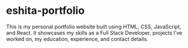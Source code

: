 # eshita-portfolio
This is my personal portfolio website built using HTML, CSS, JavaScript, and React. It showcases my skills as a Full Stack Developer, projects I’ve worked on, my education, experience, and contact details.
